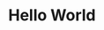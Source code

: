 ---
inv_num: 2011-099
add_credit:
url: 2011-099-hello-world
title: Hello World
year: '2011'
display_year: '2011'
medium: CNC bent stainless steel with electro-polish finish
dims: 41 x 7 1/2 x 9 1/2 inches
pitch:
ps:
live_url:
youtube:
related_code: https://github.com/coryarcangel/Desktop-Wireform
subheading:
download:
commission:
related:
layout: things-i-made
---
